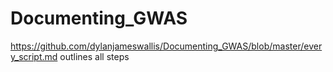 # Documenting_GWAS

https://github.com/dylanjameswallis/Documenting_GWAS/blob/master/every_script.md outlines all steps
